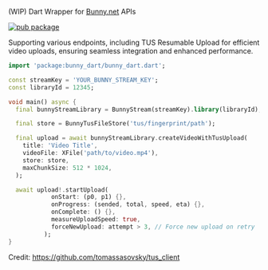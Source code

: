 (WIP) Dart Wrapper for [Bunny.net](https://docs.bunny.net/reference) APIs

[![pub package](https://img.shields.io/pub/v/bunny_dart)](https://pub.dev/packages/bunny_dart)

Supporting various endpoints, including TUS Resumable Upload for efficient video uploads, ensuring seamless integration and enhanced performance.

``` dart
import 'package:bunny_dart/bunny_dart.dart';

const streamKey = 'YOUR_BUNNY_STREAM_KEY';
const libraryId = 12345;

void main() async {
  final bunnyStreamLibrary = BunnyStream(streamKey).library(libraryId);

  final store = BunnyTusFileStore('tus/fingerprint/path');

  final upload = await bunnyStreamLibrary.createVideoWithTusUpload(
    title: 'Video Title',
    videoFile: XFile('path/to/video.mp4'),
    store: store,
    maxChunkSize: 512 * 1024,
  );

  await upload!.startUpload(
            onStart: (p0, p1) {},
            onProgress: (sended, total, speed, eta) {},
            onComplete: () {},
            measureUploadSpeed: true,
            forceNewUpload: attempt > 3, // Force new upload on retry
          );
}
```

Credit: https://github.com/tomassasovsky/tus_client
